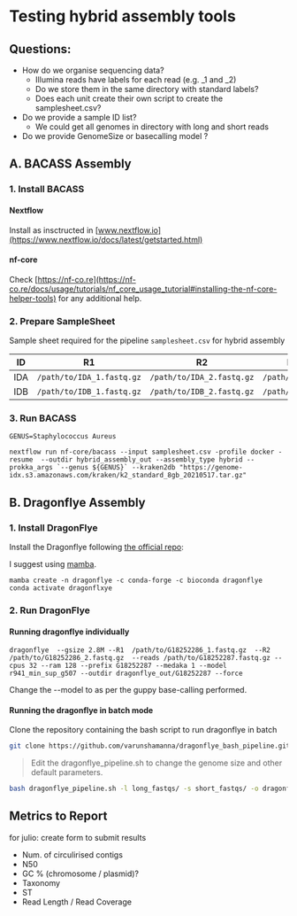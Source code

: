 # Testing hybrid assembly tools

## Questions:

* How do we organise sequencing data?
    * Illumina reads have labels for each read (e.g. _1 and _2)
    * Do we store them in the same directory with standard labels?
    * Does each unit create their own script to create the samplesheet.csv?
* Do we provide a sample ID list?
    * We could get all genomes in directory with long and short reads
* Do we provide GenomeSize or basecalling model ?

## A. BACASS Assembly

### 1. Install BACASS

#### Nextflow

Install as insctructed in [www.nextflow.io](https://www.nextflow.io/docs/latest/getstarted.html)

#### nf-core

Check [https://nf-co.re](https://nf-co.re/docs/usage/tutorials/nf_core_usage_tutorial#installing-the-nf-core-helper-tools) for any additional help.

### 2. Prepare SampleSheet

Sample sheet required for the pipeline `samplesheet.csv` for hybrid assembly


| ID  | R1                        | R2                        | LongFastQ               | Fast5 | GenomeSize |
|-----|---------------------------|---------------------------|-------------------------|-------|------------|
| IDA | `/path/to/IDA_1.fastq.gz` | `/path/to/IDA_2.fastq.gz` | `/path/to/IDA.fastq.gz` | NA    | 2.8m       |
| IDB | `/path/to/IDB_1.fastq.gz` | `/path/to/IDB_2.fastq.gz` | `/path/to/IDB.fastq.gz` | NA    | 2.8m       |



### 3. Run BACASS

```
GENUS=Staphylococcus Aureus

nextflow run nf-core/bacass --input samplesheet.csv -profile docker -resume  --outdir hybrid_assembly_out --assembly_type hybrid --prokka_args `--genus ${GENUS}` --kraken2db "https://genome-idx.s3.amazonaws.com/kraken/k2_standard_8gb_20210517.tar.gz"
```


## B. Dragonflye Assembly


### 1. Install DragonFlye

Install the Dragonflye following [the official repo](https://github.com/rpetit3/dragonflye):

I suggest using [mamba](https://mamba.readthedocs.io/en/latest/).

```
mamba create -n dragonflye -c conda-forge -c bioconda dragonflye
conda activate dragonflxye
```


### 2. Run DragonFlye

#### Running dragonflye individually

```
dragonflye  --gsize 2.8M --R1  /path/to/G18252286_1.fastq.gz  --R2 /path/to/G18252286_2.fastq.gz  --reads /path/to/G18252287.fastq.gz --cpus 32 --ram 128 --prefix G18252287 --medaka 1 --model r941_min_sup_g507 --outdir dragonflye_out/G18252287 --force
```



Change the --model to as per the guppy base-calling performed.




#### Running the dragonflye in batch mode


Clone the repository containing the bash script to run dragonflye in batch


```bash
git clone https://github.com/varunshamanna/dragonflye_bash_pipeline.git
```

> Edit the dragonflye_pipeline.sh to change the genome size and other default parameters.


```bash
bash dragonflye_pipeline.sh -l long_fastqs/ -s short_fastqs/ -o dragonflye_out/ -i ids
```


## Metrics to Report

for julio: create form to submit results

* Num. of circulirised contigs
* N50
* GC % (chromosome / plasmid)?
* Taxonomy
* ST 
* Read Length / Read Coverage
